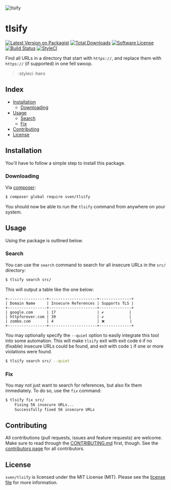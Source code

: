 ![tlsify](:hero)

# tlsify

[![Latest Version on Packagist][ico-version]][link-packagist]
[![Total Downloads][ico-downloads]][link-downloads]
[![Software License][ico-license]](LICENSE.md)
[![Build Status][ico-circleci]][link-circleci]
[![StyleCI][ico-styleci]][link-styleci]

Find all URLs in a directory that start with `https://`, and replace them with 
`https://` (if supported) in one fell swoop.

> :styleci
> :hero

## Index
- [Installation](#installation)
  - [Downloading](#downloading)
- [Usage](#usage)
  - [Search](#search)
  - [Fix](#fix)
- [Contributing](#contributing)
- [License](#license)

## Installation
You'll have to follow a simple step to install this package.

### Downloading
Via [composer](http://getcomposer.org):

```bash
$ composer global require sven/tlsify
```

You should now be able to run the `tlsify` command from anywhere on your system. 

## Usage
Using the package is outlined below.

### Search
You can use the `search` command to search for all insecure URLs in the `src/` directory:

```bash
$ tlsify search src/
```

This will output a table like the one below:

```
+-----------------+---------------------+--------------+
| Domain Name     | Insecure References | Supports TLS |
+-----------------+---------------------+--------------+
| google.com      | 17                  | ✔           |
| httpforever.com | 39                  | ✔           |
| zombo.com       | 4                   | ❌           |
+-----------------+---------------------+--------------+
```

You may optionally specify the `--quiet` option to easily integrate this tool into some
automation. This will make `tlsify` exit with exit code `0` if no (fixable) insecure URLs
could be found, and exit with code `1` if one or more violations were found.

```bash
$ tlsify search src/ --quiet
```

### Fix
You may not just want to search for references, but also fix them immediately. To do so,
use the `fix` command:

```bash
$ tlsify fix src/
    Fixing 56 insecure URLs...
    Successfully fixed 56 insecure URLs
```

## Contributing
All contributions (pull requests, issues and feature requests) are
welcome. Make sure to read through the [CONTRIBUTING.md](CONTRIBUTING.md) first,
though. See the [contributors page](../../graphs/contributors) for all contributors.

## License
`sven/tlsify` is licensed under the MIT License (MIT). Please see the
[license file](LICENSE.md) for more information.

[ico-version]: https://img.shields.io/packagist/v/sven/tlsify.svg?style=flat-square
[ico-license]: https://img.shields.io/badge/license-MIT-green.svg?style=flat-square
[ico-downloads]: https://img.shields.io/packagist/dt/sven/tlsify.svg?style=flat-square
[ico-circleci]: https://img.shields.io/circleci/project/github/svenluijten/tlsify.svg?style=flat-square
[ico-styleci]: https://styleci.io/repos/:styleci/shield

[link-packagist]: https://packagist.org/packages/sven/tlsify
[link-downloads]: https://packagist.org/packages/sven/tlsify
[link-circleci]: https://circleci.com/gh/svenluijten/tlsify
[link-styleci]: https://styleci.io/repos/:styleci
